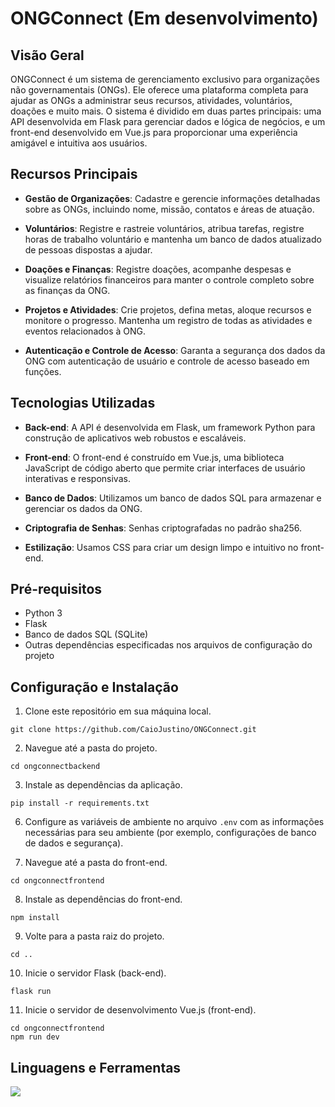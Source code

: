# ONGConnect (Em desenvolvimento)

## Visão Geral

ONGConnect é um sistema de gerenciamento exclusivo para organizações não governamentais (ONGs). Ele oferece uma plataforma completa para ajudar as ONGs a administrar seus recursos, atividades, voluntários, doações e muito mais. O sistema é dividido em duas partes principais: uma API desenvolvida em Flask para gerenciar dados e lógica de negócios, e um front-end desenvolvido em Vue.js para proporcionar uma experiência amigável e intuitiva aos usuários.

## Recursos Principais

- **Gestão de Organizações**: Cadastre e gerencie informações detalhadas sobre as ONGs, incluindo nome, missão, contatos e áreas de atuação.

- **Voluntários**: Registre e rastreie voluntários, atribua tarefas, registre horas de trabalho voluntário e mantenha um banco de dados atualizado de pessoas dispostas a ajudar.

- **Doações e Finanças**: Registre doações, acompanhe despesas e visualize relatórios financeiros para manter o controle completo sobre as finanças da ONG.

- **Projetos e Atividades**: Crie projetos, defina metas, aloque recursos e monitore o progresso. Mantenha um registro de todas as atividades e eventos relacionados à ONG.

- **Autenticação e Controle de Acesso**: Garanta a segurança dos dados da ONG com autenticação de usuário e controle de acesso baseado em funções.

## Tecnologias Utilizadas

- **Back-end**: A API é desenvolvida em Flask, um framework Python para construção de aplicativos web robustos e escaláveis.

- **Front-end**: O front-end é construído em Vue.js, uma biblioteca JavaScript de código aberto que permite criar interfaces de usuário interativas e responsivas.

- **Banco de Dados**: Utilizamos um banco de dados SQL para armazenar e gerenciar os dados da ONG.

- **Criptografia de Senhas**: Senhas criptografadas no padrão sha256.

- **Estilização**: Usamos CSS para criar um design limpo e intuitivo no front-end.

## Pré-requisitos

- Python 3
- Flask
- Banco de dados SQL (SQLite)
- Outras dependências especificadas nos arquivos de configuração do projeto

## Configuração e Instalação

1. Clone este repositório em sua máquina local.

```
git clone https://github.com/CaioJustino/ONGConnect.git
```

2. Navegue até a pasta do projeto.

```
cd ongconnectbackend
```

3. Instale as dependências da aplicação.

```
pip install -r requirements.txt
```

6. Configure as variáveis de ambiente no arquivo `.env` com as informações necessárias para seu ambiente (por exemplo, configurações de banco de dados e segurança).

7. Navegue até a pasta do front-end.

```
cd ongconnectfrontend
```

8. Instale as dependências do front-end.

```
npm install
```

9. Volte para a pasta raiz do projeto.

```
cd ..
```

10. Inicie o servidor Flask (back-end).

```
flask run
```

11. Inicie o servidor de desenvolvimento Vue.js (front-end).

```
cd ongconnectfrontend
npm run dev
```

## Linguagens e Ferramentas

<p align="left">
  <a href="https://skillicons.dev">
    <img src="https://skillicons.dev/icons?i=python,flask,html,css,bootstrap,javascript,nodejs,vue,sqlite" />
  </a>
</p>
